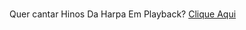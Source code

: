 # 
Quer cantar Hinos Da Harpa Em Playback? <a href=https://gbeliasdavilla.github.io/ReprodutorDeHinosDaHarpaEmPlayback/> Clique Aqui</a>
